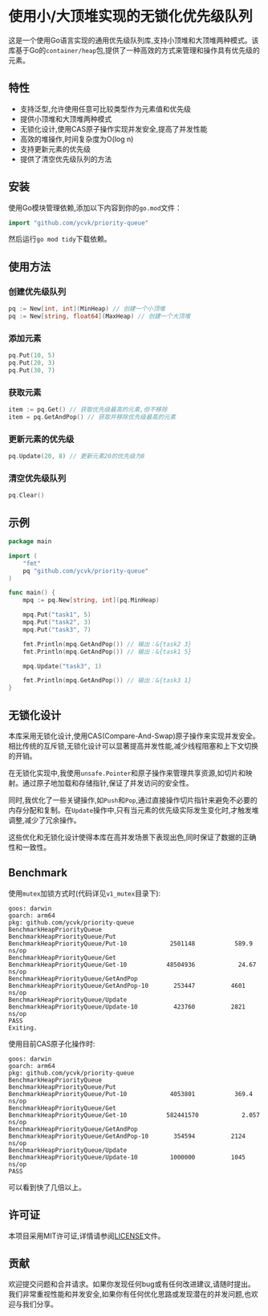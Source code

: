 # 使用小/大顶堆实现的无锁化优先级队列

这是一个使用Go语言实现的通用优先级队列库,支持小顶堆和大顶堆两种模式。该库基于Go的`container/heap`包,提供了一种高效的方式来管理和操作具有优先级的元素。

## 特性

- 支持泛型,允许使用任意可比较类型作为元素值和优先级
- 提供小顶堆和大顶堆两种模式
- 无锁化设计,使用CAS原子操作实现并发安全,提高了并发性能
- 高效的堆操作,时间复杂度为O(log n)
- 支持更新元素的优先级
- 提供了清空优先级队列的方法

## 安装

使用Go模块管理依赖,添加以下内容到你的`go.mod`文件：

```go
import "github.com/ycvk/priority-queue"
```

然后运行`go mod tidy`下载依赖。

## 使用方法

### 创建优先级队列

```go
pq := New[int, int](MinHeap) // 创建一个小顶堆
pq := New[string, float64](MaxHeap) // 创建一个大顶堆
```

### 添加元素

```go
pq.Put(10, 5)
pq.Put(20, 3)
pq.Put(30, 7)
```

### 获取元素

```go
item := pq.Get() // 获取优先级最高的元素,但不移除
item = pq.GetAndPop() // 获取并移除优先级最高的元素
```

### 更新元素的优先级

```go
pq.Update(20, 8) // 更新元素20的优先级为8
```

### 清空优先级队列

```go
pq.Clear()
```

## 示例

```go
package main

import (
    "fmt"
    pq "github.com/ycvk/priority-queue"
)

func main() {
    mpq := pq.New[string, int](pq.MinHeap)

    mpq.Put("task1", 5)
    mpq.Put("task2", 3)
    mpq.Put("task3", 7)

    fmt.Println(mpq.GetAndPop()) // 输出：&{task2 3}
    fmt.Println(mpq.GetAndPop()) // 输出：&{task1 5}

    mpq.Update("task3", 1)

    fmt.Println(mpq.GetAndPop()) // 输出：&{task3 1}
}
```

## 无锁化设计

本库采用无锁化设计,使用CAS(Compare-And-Swap)原子操作来实现并发安全。相比传统的互斥锁,无锁化设计可以显著提高并发性能,减少线程阻塞和上下文切换的开销。

在无锁化实现中,我使用`unsafe.Pointer`和原子操作来管理共享资源,如切片和映射。通过原子地加载和存储指针,保证了并发访问的安全性。

同时,我优化了一些关键操作,如`Push`和`Pop`,通过直接操作切片指针来避免不必要的内存分配和复制。在`Update`操作中,只有当元素的优先级实际发生变化时,才触发堆调整,减少了冗余操作。

这些优化和无锁化设计使得本库在高并发场景下表现出色,同时保证了数据的正确性和一致性。

## Benchmark
使用`mutex`加锁方式时(代码详见`v1_mutex`目录下):
```
goos: darwin
goarch: arm64
pkg: github.com/ycvk/priority-queue
BenchmarkHeapPriorityQueue
BenchmarkHeapPriorityQueue/Put
BenchmarkHeapPriorityQueue/Put-10         	 2501148	       589.9 ns/op
BenchmarkHeapPriorityQueue/Get
BenchmarkHeapPriorityQueue/Get-10         	48504936	        24.67 ns/op
BenchmarkHeapPriorityQueue/GetAndPop
BenchmarkHeapPriorityQueue/GetAndPop-10   	  253447	      4601 ns/op
BenchmarkHeapPriorityQueue/Update
BenchmarkHeapPriorityQueue/Update-10      	  423760	      2821 ns/op
PASS
Exiting.
```
使用目前CAS原子化操作时:
```
goos: darwin
goarch: arm64
pkg: github.com/ycvk/priority-queue
BenchmarkHeapPriorityQueue
BenchmarkHeapPriorityQueue/Put
BenchmarkHeapPriorityQueue/Put-10         	 4053801	       369.4 ns/op
BenchmarkHeapPriorityQueue/Get
BenchmarkHeapPriorityQueue/Get-10         	582441570	         2.057 ns/op
BenchmarkHeapPriorityQueue/GetAndPop
BenchmarkHeapPriorityQueue/GetAndPop-10   	  354594	      2124 ns/op
BenchmarkHeapPriorityQueue/Update
BenchmarkHeapPriorityQueue/Update-10      	 1000000	      1045 ns/op
PASS
```

可以看到快了几倍以上。
## 许可证

本项目采用MIT许可证,详情请参阅[LICENSE](https://github.com/ycvk/priority-queue/blob/main/LICENSE)文件。

## 贡献

欢迎提交问题和合并请求。如果你发现任何bug或有任何改进建议,请随时提出。我们非常重视性能和并发安全,如果你有任何优化思路或发现潜在的并发问题,也欢迎与我们分享。